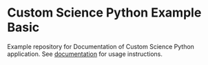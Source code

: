 # Custom Science Python Example Basic
Example repository for Documentation of Custom Science Python application. See [documentation](https://developers.keboola.com/extend/) for usage instructions.
